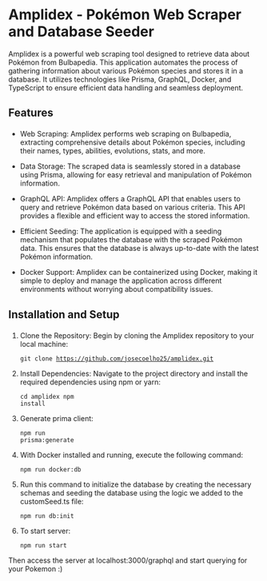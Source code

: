 # Amplidex - Pokémon Web Scraper and Database Seeder

Amplidex is a powerful web scraping tool designed to retrieve data about Pokémon from Bulbapedia. This application automates the process of gathering information about various Pokémon species and stores it in a database. It utilizes technologies like Prisma, GraphQL, Docker, and TypeScript to ensure efficient data handling and seamless deployment.

## Features<p>
- Web Scraping: Amplidex performs web scraping on Bulbapedia, extracting comprehensive details about Pokémon species, including their names, types, abilities, evolutions, stats, and more.

- Data Storage: The scraped data is seamlessly stored in a database using Prisma, allowing for easy retrieval and manipulation of Pokémon information.

- GraphQL API: Amplidex offers a GraphQL API that enables users to query and retrieve Pokémon data based on various criteria. This API provides a flexible and efficient way to access the stored information.

- Efficient Seeding: The application is equipped with a seeding mechanism that populates the database with the scraped Pokémon data. This ensures that the database is always up-to-date with the latest Pokémon information.

- Docker Support: Amplidex can be containerized using Docker, making it simple to deploy and manage the application across different environments without worrying about compatibility issues.

## Installation and Setup<p>
1. Clone the Repository: Begin by cloning the Amplidex repository to your local machine:<p>
<code>git clone https://github.com/josecoelho25/amplidex.git</code><p>
2. Install Dependencies: Navigate to the project directory and install the required dependencies using npm or yarn:<p>
<code>cd amplidex
npm install</code><p>
3. Generate prima client:<p>
<code>npm run prisma:generate</code><p>
4. With Docker installed and running, execute the following command:<p>
<code>npm run docker:db</code><p>
5. Run this command to initialize the database by creating the necessary schemas and seeding the database using the logic we added to the customSeed.ts file:<p>
<code>npm run db:init</code><p>
6. To start server:<p>
<code>npm run start</code><p>

Then access the server at localhost:3000/graphql and start querying for your Pokemon :)
